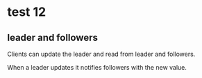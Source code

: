 # test 12
## leader and followers

Clients can update the leader and read from leader and followers.

When a leader updates it notifies followers with the new value.
